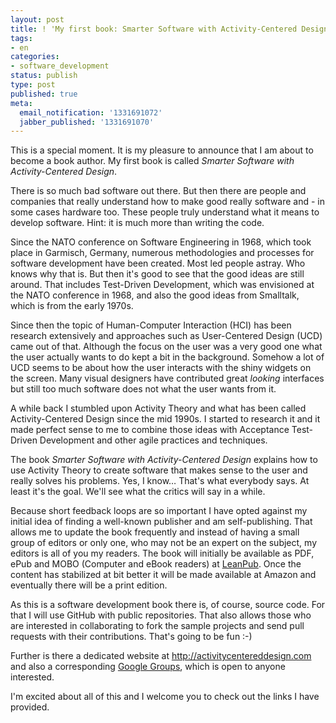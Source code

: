 ```yaml
---
layout: post
title: ! 'My first book: Smarter Software with Activity-Centered Design'
tags:
- en
categories:
- software_development
status: publish
type: post
published: true
meta:
  email_notification: '1331691072'
  jabber_published: '1331691070'
---
```

This is a special moment. It is my pleasure to announce that I am about to become a book author. My first book is called <em>Smarter Software with Activity-Centered Design</em>.

There is so much bad software out there. But then there are people and companies that really understand how to make good really software and - in some cases hardware too. These people truly understand what it means to develop software. Hint: it is much more than writing the code.

Since the NATO conference on Software Engineering in 1968, which took place in Garmisch, Germany, numerous methodologies and processes for software development have been created. Most led people astray. Who knows why that is. But then it's good to see that the good ideas are still around. That includes Test-Driven Development, which was envisioned at the NATO conference in 1968, and also the good ideas from Smalltalk, which is from the early 1970s.

Since then the topic of Human-Computer Interaction (HCI) has been research extensively and approaches such as User-Centered Design (UCD) came out of that. Although the focus on the user was a very good one what the user actually wants to do kept a bit in the background. Somehow a lot of UCD seems to be about how the user interacts with the shiny widgets on the screen. Many visual designers have contributed great <em>looking</em> interfaces but still too much software does not what the user wants from it.

A while back I stumbled upon Activity Theory and what has been called Activity-Centered Design since the mid 1990s. I started to research it and it made perfect sense to me to combine those ideas with Acceptance Test-Driven Development and other agile practices and techniques.

The book <em>Smarter Software with Activity-Centered Design</em> explains how to use Activity Theory to create software that makes sense to the user and really solves his problems. Yes, I know… That's what everybody says. At least it's the goal. We'll see what the critics will say in a while.

Because short feedback loops are so important I have opted against my initial idea of finding a well-known publisher and am self-publishing. That allows me to update the book frequently and instead of having a small group of editors or only one, who may not be an expert on the subject, my editors is all of you my readers. The book will initially be available as PDF, ePub and MOBO (Computer and eBook readers) at <a href="http://leanpub.com/activitycentereddesign">LeanPub</a>. Once the content has stabilized at bit better it will be made available at Amazon and eventually there will be a print edition.

As this is a software development book there is, of course, source code. For that I will use GitHub with public repositories. That also allows those who are interested in collaborating to fork the sample projects and send pull requests with their contributions. That's going to be fun :-)

Further is there a dedicated website at <a href="http://activitycentereddesign.com/">http://activitycentereddesign.com</a> and also a corresponding <a href="https://groups.google.com/forum/#!forum/activity-centered-design">Google Groups</a>, which is open to anyone interested.

I'm excited about all of this and I welcome you to check out the links I have provided.
